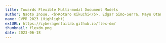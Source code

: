 ```yaml
---
title: Towards Flexible Multi-modal Document Models
author: Naoto Inoue, <b>Kotaro Kikuchi</b>, Edgar Simo-Serra, Mayu Otani, Kota Yamaguchi
name: CVPR 2023 (Highlight)
extURL: https://cyberagentailab.github.io/flex-dm/
thumbnail: flexdm.png
date: 2023-06-18
---
```


